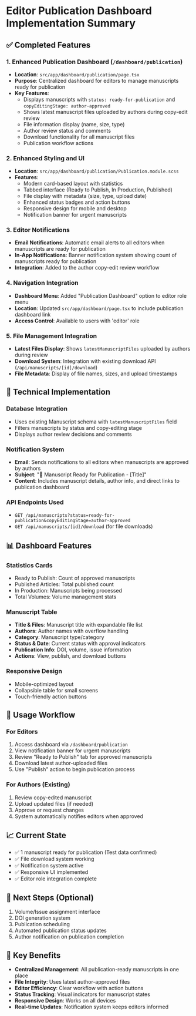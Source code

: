 # Editor Publication Dashboard Implementation Summary

## ✅ Completed Features

### 1. Enhanced Publication Dashboard (`/dashboard/publication`)
- **Location**: `src/app/dashboard/publication/page.tsx`
- **Purpose**: Centralized dashboard for editors to manage manuscripts ready for publication
- **Key Features**:
  - Displays manuscripts with `status: ready-for-publication` and `copyEditingStage: author-approved`
  - Shows latest manuscript files uploaded by authors during copy-edit review
  - File information display (name, size, type)
  - Author review status and comments
  - Download functionality for all manuscript files
  - Publication workflow actions

### 2. Enhanced Styling and UI
- **Location**: `src/app/dashboard/publication/Publication.module.scss`
- **Features**:
  - Modern card-based layout with statistics
  - Tabbed interface (Ready to Publish, In Production, Published)
  - File display with metadata (size, type, upload date)
  - Enhanced status badges and action buttons
  - Responsive design for mobile and desktop
  - Notification banner for urgent manuscripts

### 3. Editor Notifications
- **Email Notifications**: Automatic email alerts to all editors when manuscripts are ready for publication
- **In-App Notifications**: Banner notification system showing count of manuscripts ready for publication
- **Integration**: Added to the author copy-edit review workflow

### 4. Navigation Integration
- **Dashboard Menu**: Added "Publication Dashboard" option to editor role menu
- **Location**: Updated `src/app/dashboard/page.tsx` to include publication dashboard link
- **Access Control**: Available to users with 'editor' role

### 5. File Management Integration
- **Latest Files Display**: Shows `latestManuscriptFiles` uploaded by authors during review
- **Download System**: Integration with existing download API (`/api/manuscripts/[id]/download`)
- **File Metadata**: Display of file names, sizes, and upload timestamps

## 🔧 Technical Implementation

### Database Integration
- Uses existing Manuscript schema with `latestManuscriptFiles` field
- Filters manuscripts by status and copy-editing stage
- Displays author review decisions and comments

### Notification System
- **Email**: Sends notifications to all editors when manuscripts are approved by authors
- **Subject**: "📖 Manuscript Ready for Publication - [Title]"
- **Content**: Includes manuscript details, author info, and direct links to publication dashboard

### API Endpoints Used
- `GET /api/manuscripts?status=ready-for-publication&copyEditingStage=author-approved`
- `GET /api/manuscripts/[id]/download` (for file downloads)

## 📊 Dashboard Features

### Statistics Cards
- Ready to Publish: Count of approved manuscripts
- Published Articles: Total published count
- In Production: Manuscripts being processed
- Total Volumes: Volume management stats

### Manuscript Table
- **Title & Files**: Manuscript title with expandable file list
- **Authors**: Author names with overflow handling
- **Category**: Manuscript type/category
- **Status & Date**: Current status with approval indicators
- **Publication Info**: DOI, volume, issue information
- **Actions**: View, publish, and download buttons

### Responsive Design
- Mobile-optimized layout
- Collapsible table for small screens
- Touch-friendly action buttons

## 🚀 Usage Workflow

### For Editors
1. Access dashboard via `/dashboard/publication`
2. View notification banner for urgent manuscripts
3. Review "Ready to Publish" tab for approved manuscripts
4. Download latest author-uploaded files
5. Use "Publish" action to begin publication process

### For Authors (Existing)
1. Review copy-edited manuscript
2. Upload updated files (if needed)
3. Approve or request changes
4. System automatically notifies editors when approved

## 📈 Current State
- ✅ 1 manuscript ready for publication (Test data confirmed)
- ✅ File download system working
- ✅ Notification system active
- ✅ Responsive UI implemented
- ✅ Editor role integration complete

## 🔄 Next Steps (Optional)
1. Volume/Issue assignment interface
2. DOI generation system
3. Publication scheduling
4. Automated publication status updates
5. Author notification on publication completion

## 🎯 Key Benefits
- **Centralized Management**: All publication-ready manuscripts in one place
- **File Integrity**: Uses latest author-approved files
- **Editor Efficiency**: Clear workflow with action buttons
- **Status Tracking**: Visual indicators for manuscript states
- **Responsive Design**: Works on all devices
- **Real-time Updates**: Notification system keeps editors informed
